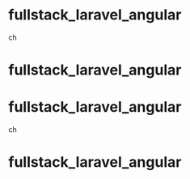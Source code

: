 
# fullstack_laravel_angular
ch
# fullstack_laravel_angular
# fullstack_laravel_angular
ch

# fullstack_laravel_angular
